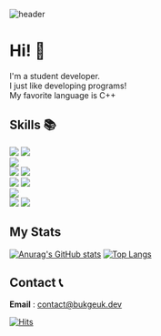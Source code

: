 ![header](https://capsule-render.vercel.app/api?type=waving&color=timeGradient&height=250&text=Bukgeuk&animation=fadeIn&fontAlignY=30&desc=Welcome%20to%20my%20Github%20profile!&descAlignY=53)

# Hi! 👋
I'm a student developer.  
I just like developing programs!  
My favorite language is C++

## Skills 📚
<img src="https://img.shields.io/badge/C++-00599C?style=flat-square&logo=C%2B%2B&logoColor=white"/></a>
<img src="https://img.shields.io/badge/C-A8B9CC?style=flat-square&logo=C%2B%2B&logoColor=white"/></a>  
<img src="https://img.shields.io/badge/Node.js-3BB143?style=flat-square&logo=Node.js&logoColor=white"/></a>  
<img src="https://img.shields.io/badge/HTML-FF4500?style=flat-square&logo=html5&logoColor=white"/></a>
<img src="https://img.shields.io/badge/CSS-1572B6?style=flat-square&logo=css3&logoColor=white"/></a>  
<img src="https://img.shields.io/badge/Javascript-ffb13b?style=flat-square&logo=javascript&logoColor=white"/></a>
<img src="https://img.shields.io/badge/Typescript-1E90FF?style=flat-square&logo=Typescript&logoColor=white"/></a>  
<img src="https://img.shields.io/badge/Python-3766AB?style=flat-square&logo=Python&logoColor=white"/></a>  
<img src="https://img.shields.io/badge/Java-007396?style=flat-square&logo=Java&logoColor=white"/></a>
<img src="https://img.shields.io/badge/Kotlin-FF8C00?style=flat-square&logo=Kotlin&logoColor=white"/></a>

## My Stats
[![Anurag's GitHub stats](https://github-readme-stats.vercel.app/api?username=Bukgeuk&count_private=true&theme=vue-dark)](https://github.com/anuraghazra/github-readme-stats)
[![Top Langs](https://github-readme-stats.vercel.app/api/top-langs/?username=Bukgeuk&layout=compact&theme=vue-dark)](https://github.com/anuraghazra/github-readme-stats)

## Contact 📞
**Email** : contact@bukgeuk.dev  
  
[![Hits](https://hits.seeyoufarm.com/api/count/incr/badge.svg?url=https%3A%2F%2Fgithub.com%2FBukgeuk&count_bg=%2379C83D&title_bg=%23555555&icon=&icon_color=%23E7E7E7&title=hits&edge_flat=false)](https://hits.seeyoufarm.com)

